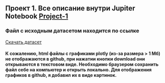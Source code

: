 ## Проект 1.  Все описание внутри Jupiter Notebook [Project-1](Project-1.ipynb)

### Файл с исходным датасетом находится по ссылке
 [Скачать датасет](https://disk.yandex.ru/d/mf-CKFVVvt4t0Q)

#### К сожалению, html файлы с графиками plotly (из-за размера > 1 Мб) не отображаются в github, при нажатии кнопки download они открываются в текстовом виде. Необходимо браузером сохранить файл себе на компьютер и открыть локально. Для отображения графиков в github, я добавил их в виде картинок.
